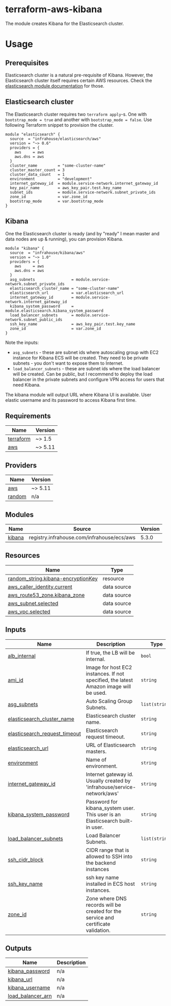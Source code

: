 # terraform-aws-kibana

The module creates Kibana for the Elasticsearch cluster.

# Usage
## Prerequisites

Elasticsearch cluster is a natural pre-requisite of Kibana. However, the Elasticsearch cluster itself
requires certain AWS resources. 
Check the [elasticsearch module documentation](https://registry.terraform.io/modules/infrahouse/elasticsearch/aws/latest#dependencies) for those.

## Elasticsearch cluster

The Elasticsearch cluster requires two `terraform apply`-s. One with `bootstrap_mode = true` and another with 
`bootstrap_mode = false`. Use following Terraform snippet to provision the cluster.
```hcl
module "elasticsearch" {
  source  = "infrahouse/elasticsearch/aws"
  version = "~> 0.6"
  providers = {
    aws     = aws
    aws.dns = aws
  }
  cluster_name         = "some-cluster-name"
  cluster_master_count = 3
  cluster_data_count   = 1
  environment          = "development"
  internet_gateway_id  = module.service-network.internet_gateway_id
  key_pair_name        = aws_key_pair.test.key_name
  subnet_ids           = module.service-network.subnet_private_ids
  zone_id              = var.zone_id
  bootstrap_mode       = var.bootstrap_mode
}
```

## Kibana

One the Elasticsearch cluster is ready (and by "ready" I mean master and data nodes are up & running), 
you can provision Kibana.
```hcl
module "kibana" {
  source  = "infrahouse/kibana/aws"
  version = "~> 1.0"
  providers = {
    aws     = aws
    aws.dns = aws
  }
  asg_subnets                = module.service-network.subnet_private_ids
  elasticsearch_cluster_name = "some-cluster-name"
  elasticsearch_url          = var.elasticsearch_url
  internet_gateway_id        = module.service-network.internet_gateway_id
  kibana_system_password     = module.elasticsearch.kibana_system_password
  load_balancer_subnets      = module.service-network.subnet_public_ids
  ssh_key_name               = aws_key_pair.test.key_name
  zone_id                    = var.zone_id
}
```
Note the inputs:
* `asg_subnets` - these are subnet ids where autoscaling group with EC2 instance for Kibana ECS will be created. They need to be private subnets - you don't want to expose them to Internet.
* `load_balancer_subnets` - these are subnet ids where the load balancer will be created. Can be public, but I recommend to deploy the load balancer in the private subnets and configure VPN access for users that need Kibana.

The kibana module will output URL where Kibana UI is available. User elastic username and its password to access Kibana first time.
## Requirements

| Name | Version |
|------|---------|
| <a name="requirement_terraform"></a> [terraform](#requirement\_terraform) | ~> 1.5 |
| <a name="requirement_aws"></a> [aws](#requirement\_aws) | ~> 5.11 |

## Providers

| Name | Version |
|------|---------|
| <a name="provider_aws"></a> [aws](#provider\_aws) | ~> 5.11 |
| <a name="provider_random"></a> [random](#provider\_random) | n/a |

## Modules

| Name | Source | Version |
|------|--------|---------|
| <a name="module_kibana"></a> [kibana](#module\_kibana) | registry.infrahouse.com/infrahouse/ecs/aws | 5.3.0 |

## Resources

| Name | Type |
|------|------|
| [random_string.kibana-encryptionKey](https://registry.terraform.io/providers/hashicorp/random/latest/docs/resources/string) | resource |
| [aws_caller_identity.current](https://registry.terraform.io/providers/hashicorp/aws/latest/docs/data-sources/caller_identity) | data source |
| [aws_route53_zone.kibana_zone](https://registry.terraform.io/providers/hashicorp/aws/latest/docs/data-sources/route53_zone) | data source |
| [aws_subnet.selected](https://registry.terraform.io/providers/hashicorp/aws/latest/docs/data-sources/subnet) | data source |
| [aws_vpc.selected](https://registry.terraform.io/providers/hashicorp/aws/latest/docs/data-sources/vpc) | data source |

## Inputs

| Name | Description | Type | Default | Required |
|------|-------------|------|---------|:--------:|
| <a name="input_alb_internal"></a> [alb\_internal](#input\_alb\_internal) | If true, the LB will be internal. | `bool` | `false` | no |
| <a name="input_ami_id"></a> [ami\_id](#input\_ami\_id) | Image for host EC2 instances. If not specified, the latest Amazon image will be used. | `string` | `null` | no |
| <a name="input_asg_subnets"></a> [asg\_subnets](#input\_asg\_subnets) | Auto Scaling Group Subnets. | `list(string)` | n/a | yes |
| <a name="input_elasticsearch_cluster_name"></a> [elasticsearch\_cluster\_name](#input\_elasticsearch\_cluster\_name) | Elasticsearch cluster name. | `string` | n/a | yes |
| <a name="input_elasticsearch_request_timeout"></a> [elasticsearch\_request\_timeout](#input\_elasticsearch\_request\_timeout) | Elasticsearch request timeout. | `string` | `"300000"` | no |
| <a name="input_elasticsearch_url"></a> [elasticsearch\_url](#input\_elasticsearch\_url) | URL of Elasticsearch masters. | `string` | n/a | yes |
| <a name="input_environment"></a> [environment](#input\_environment) | Name of environment. | `string` | `"development"` | no |
| <a name="input_internet_gateway_id"></a> [internet\_gateway\_id](#input\_internet\_gateway\_id) | Internet gateway id. Usually created by 'infrahouse/service-network/aws' | `string` | n/a | yes |
| <a name="input_kibana_system_password"></a> [kibana\_system\_password](#input\_kibana\_system\_password) | Password for kibana\_system user. This user is an Elasticsearch built-in user. | `string` | n/a | yes |
| <a name="input_load_balancer_subnets"></a> [load\_balancer\_subnets](#input\_load\_balancer\_subnets) | Load Balancer Subnets. | `list(string)` | n/a | yes |
| <a name="input_ssh_cidr_block"></a> [ssh\_cidr\_block](#input\_ssh\_cidr\_block) | CIDR range that is allowed to SSH into the backend instances | `string` | `null` | no |
| <a name="input_ssh_key_name"></a> [ssh\_key\_name](#input\_ssh\_key\_name) | ssh key name installed in ECS host instances. | `string` | n/a | yes |
| <a name="input_zone_id"></a> [zone\_id](#input\_zone\_id) | Zone where DNS records will be created for the service and certificate validation. | `string` | n/a | yes |

## Outputs

| Name | Description |
|------|-------------|
| <a name="output_kibana_password"></a> [kibana\_password](#output\_kibana\_password) | n/a |
| <a name="output_kibana_url"></a> [kibana\_url](#output\_kibana\_url) | n/a |
| <a name="output_kibana_username"></a> [kibana\_username](#output\_kibana\_username) | n/a |
| <a name="output_load_balancer_arn"></a> [load\_balancer\_arn](#output\_load\_balancer\_arn) | n/a |
